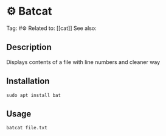 # ⚙️ Batcat

Tag: #⚙️ 
Related to: [[cat]]
See also: 

## Description

Displays contents of a file with line numbers and cleaner way

## Installation

	sudo apt install bat

## Usage

	batcat file.txt